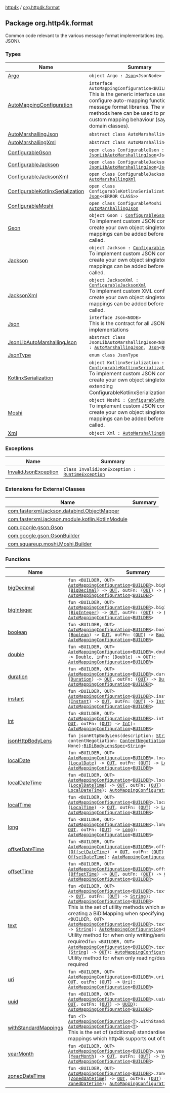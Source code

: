[http4k](../index.md) / [org.http4k.format](./index.md)

## Package org.http4k.format

Common code relevant to the various message format implementations (eg. JSON).

### Types

| Name | Summary |
|---|---|
| [Argo](-argo/index.md) | `object Argo : `[`Json`](-json/index.md)`<JsonNode>` |
| [AutoMappingConfiguration](-auto-mapping-configuration/index.md) | `interface AutoMappingConfiguration<BUILDER>`<br>This is the generic interface used to configure auto-mapping functionality for message format libraries. The various methods here can be used to provide custom mapping behaviour (say for domain classes). |
| [AutoMarshallingJson](-auto-marshalling-json/index.md) | `abstract class AutoMarshallingJson` |
| [AutoMarshallingXml](-auto-marshalling-xml/index.md) | `abstract class AutoMarshallingXml` |
| [ConfigurableGson](-configurable-gson/index.md) | `open class ConfigurableGson : `[`JsonLibAutoMarshallingJson`](-json-lib-auto-marshalling-json/index.md)`<JsonElement>` |
| [ConfigurableJackson](-configurable-jackson/index.md) | `open class ConfigurableJackson : `[`JsonLibAutoMarshallingJson`](-json-lib-auto-marshalling-json/index.md)`<`[`JsonNode`](https://fasterxml.github.io/jackson-databind/javadoc/2.10/com/fasterxml/jackson/databind/JsonNode.html)`>` |
| [ConfigurableJacksonXml](-configurable-jackson-xml/index.md) | `open class ConfigurableJacksonXml : `[`AutoMarshallingXml`](-auto-marshalling-xml/index.md) |
| [ConfigurableKotlinxSerialization](-configurable-kotlinx-serialization/index.md) | `open class ConfigurableKotlinxSerialization : `[`Json`](-json/index.md)`<<ERROR CLASS>>` |
| [ConfigurableMoshi](-configurable-moshi/index.md) | `open class ConfigurableMoshi : `[`AutoMarshallingJson`](-auto-marshalling-json/index.md) |
| [Gson](-gson.md) | `object Gson : `[`ConfigurableGson`](-configurable-gson/index.md)<br>To implement custom JSON configuration, create your own object singleton. Extra mappings can be added before done() is called. |
| [Jackson](-jackson.md) | `object Jackson : `[`ConfigurableJackson`](-configurable-jackson/index.md)<br>To implement custom JSON configuration, create your own object singleton. Extra mappings can be added before done() is called. |
| [JacksonXml](-jackson-xml.md) | `object JacksonXml : `[`ConfigurableJacksonXml`](-configurable-jackson-xml/index.md)<br>To implement custom XML configuration, create your own object singleton. Extra mappings can be added before done() is called. |
| [Json](-json/index.md) | `interface Json<NODE>`<br>This is the contract for all JSON implementations |
| [JsonLibAutoMarshallingJson](-json-lib-auto-marshalling-json/index.md) | `abstract class JsonLibAutoMarshallingJson<NODE : `[`Any`](https://kotlinlang.org/api/latest/jvm/stdlib/kotlin/-any/index.html)`> : `[`AutoMarshallingJson`](-auto-marshalling-json/index.md)`, `[`Json`](-json/index.md)`<`[`NODE`](-json-lib-auto-marshalling-json/index.md#NODE)`>` |
| [JsonType](-json-type/index.md) | `enum class JsonType` |
| [KotlinxSerialization](-kotlinx-serialization.md) | `object KotlinxSerialization : `[`ConfigurableKotlinxSerialization`](-configurable-kotlinx-serialization/index.md)<br>To implement custom JSON configuration, create your own object singleton extending ConfigurableKotlinxSerialization. |
| [Moshi](-moshi.md) | `object Moshi : `[`ConfigurableMoshi`](-configurable-moshi/index.md)<br>To implement custom JSON configuration, create your own object singleton. Extra mappings can be added before done() is called. |
| [Xml](-xml/index.md) | `object Xml : `[`AutoMarshallingXml`](-auto-marshalling-xml/index.md) |

### Exceptions

| Name | Summary |
|---|---|
| [InvalidJsonException](-invalid-json-exception/index.md) | `class InvalidJsonException : `[`RuntimeException`](https://kotlinlang.org/api/latest/jvm/stdlib/kotlin/-runtime-exception/index.html) |

### Extensions for External Classes

| Name | Summary |
|---|---|
| [com.fasterxml.jackson.databind.ObjectMapper](com.fasterxml.jackson.databind.-object-mapper/index.md) |  |
| [com.fasterxml.jackson.module.kotlin.KotlinModule](com.fasterxml.jackson.module.kotlin.-kotlin-module/index.md) |  |
| [com.google.gson.Gson](com.google.gson.-gson/index.md) |  |
| [com.google.gson.GsonBuilder](com.google.gson.-gson-builder/index.md) |  |
| [com.squareup.moshi.Moshi.Builder](com.squareup.moshi.-moshi.-builder/index.md) |  |

### Functions

| Name | Summary |
|---|---|
| [bigDecimal](big-decimal.md) | `fun <BUILDER, OUT> `[`AutoMappingConfiguration`](-auto-mapping-configuration/index.md)`<`[`BUILDER`](big-decimal.md#BUILDER)`>.bigDecimal(inFn: (`[`BigDecimal`](https://docs.oracle.com/javase/9/docs/api/java/math/BigDecimal.html)`) -> `[`OUT`](big-decimal.md#OUT)`, outFn: (`[`OUT`](big-decimal.md#OUT)`) -> `[`BigDecimal`](https://docs.oracle.com/javase/9/docs/api/java/math/BigDecimal.html)`): `[`AutoMappingConfiguration`](-auto-mapping-configuration/index.md)`<`[`BUILDER`](big-decimal.md#BUILDER)`>` |
| [bigInteger](big-integer.md) | `fun <BUILDER, OUT> `[`AutoMappingConfiguration`](-auto-mapping-configuration/index.md)`<`[`BUILDER`](big-integer.md#BUILDER)`>.bigInteger(inFn: (`[`BigInteger`](https://docs.oracle.com/javase/9/docs/api/java/math/BigInteger.html)`) -> `[`OUT`](big-integer.md#OUT)`, outFn: (`[`OUT`](big-integer.md#OUT)`) -> `[`BigInteger`](https://docs.oracle.com/javase/9/docs/api/java/math/BigInteger.html)`): `[`AutoMappingConfiguration`](-auto-mapping-configuration/index.md)`<`[`BUILDER`](big-integer.md#BUILDER)`>` |
| [boolean](boolean.md) | `fun <BUILDER, OUT> `[`AutoMappingConfiguration`](-auto-mapping-configuration/index.md)`<`[`BUILDER`](boolean.md#BUILDER)`>.boolean(inFn: (`[`Boolean`](https://kotlinlang.org/api/latest/jvm/stdlib/kotlin/-boolean/index.html)`) -> `[`OUT`](boolean.md#OUT)`, outFn: (`[`OUT`](boolean.md#OUT)`) -> `[`Boolean`](https://kotlinlang.org/api/latest/jvm/stdlib/kotlin/-boolean/index.html)`): `[`AutoMappingConfiguration`](-auto-mapping-configuration/index.md)`<`[`BUILDER`](boolean.md#BUILDER)`>` |
| [double](double.md) | `fun <BUILDER, OUT> `[`AutoMappingConfiguration`](-auto-mapping-configuration/index.md)`<`[`BUILDER`](double.md#BUILDER)`>.double(outFn: (`[`OUT`](double.md#OUT)`) -> `[`Double`](https://kotlinlang.org/api/latest/jvm/stdlib/kotlin/-double/index.html)`, inFn: (`[`Double`](https://kotlinlang.org/api/latest/jvm/stdlib/kotlin/-double/index.html)`) -> `[`OUT`](double.md#OUT)`): `[`AutoMappingConfiguration`](-auto-mapping-configuration/index.md)`<`[`BUILDER`](double.md#BUILDER)`>` |
| [duration](duration.md) | `fun <BUILDER, OUT> `[`AutoMappingConfiguration`](-auto-mapping-configuration/index.md)`<`[`BUILDER`](duration.md#BUILDER)`>.duration(inFn: (`[`Duration`](https://docs.oracle.com/javase/9/docs/api/java/time/Duration.html)`) -> `[`OUT`](duration.md#OUT)`, outFn: (`[`OUT`](duration.md#OUT)`) -> `[`Duration`](https://docs.oracle.com/javase/9/docs/api/java/time/Duration.html)`): `[`AutoMappingConfiguration`](-auto-mapping-configuration/index.md)`<`[`BUILDER`](duration.md#BUILDER)`>` |
| [instant](instant.md) | `fun <BUILDER, OUT> `[`AutoMappingConfiguration`](-auto-mapping-configuration/index.md)`<`[`BUILDER`](instant.md#BUILDER)`>.instant(inFn: (`[`Instant`](https://docs.oracle.com/javase/9/docs/api/java/time/Instant.html)`) -> `[`OUT`](instant.md#OUT)`, outFn: (`[`OUT`](instant.md#OUT)`) -> `[`Instant`](https://docs.oracle.com/javase/9/docs/api/java/time/Instant.html)`): `[`AutoMappingConfiguration`](-auto-mapping-configuration/index.md)`<`[`BUILDER`](instant.md#BUILDER)`>` |
| [int](int.md) | `fun <BUILDER, OUT> `[`AutoMappingConfiguration`](-auto-mapping-configuration/index.md)`<`[`BUILDER`](int.md#BUILDER)`>.int(inFn: (`[`Int`](https://kotlinlang.org/api/latest/jvm/stdlib/kotlin/-int/index.html)`) -> `[`OUT`](int.md#OUT)`, outFn: (`[`OUT`](int.md#OUT)`) -> `[`Int`](https://kotlinlang.org/api/latest/jvm/stdlib/kotlin/-int/index.html)`): `[`AutoMappingConfiguration`](-auto-mapping-configuration/index.md)`<`[`BUILDER`](int.md#BUILDER)`>` |
| [jsonHttpBodyLens](json-http-body-lens.md) | `fun jsonHttpBodyLens(description: `[`String`](https://kotlinlang.org/api/latest/jvm/stdlib/kotlin/-string/index.html)`? = null, contentNegotiation: `[`ContentNegotiation`](../org.http4k.lens/-content-negotiation/index.md)` = None): `[`BiDiBodyLensSpec`](../org.http4k.lens/-bi-di-body-lens-spec/index.md)`<`[`String`](https://kotlinlang.org/api/latest/jvm/stdlib/kotlin/-string/index.html)`>` |
| [localDate](local-date.md) | `fun <BUILDER, OUT> `[`AutoMappingConfiguration`](-auto-mapping-configuration/index.md)`<`[`BUILDER`](local-date.md#BUILDER)`>.localDate(inFn: (`[`LocalDate`](https://docs.oracle.com/javase/9/docs/api/java/time/LocalDate.html)`) -> `[`OUT`](local-date.md#OUT)`, outFn: (`[`OUT`](local-date.md#OUT)`) -> `[`LocalDate`](https://docs.oracle.com/javase/9/docs/api/java/time/LocalDate.html)`): `[`AutoMappingConfiguration`](-auto-mapping-configuration/index.md)`<`[`BUILDER`](local-date.md#BUILDER)`>` |
| [localDateTime](local-date-time.md) | `fun <BUILDER, OUT> `[`AutoMappingConfiguration`](-auto-mapping-configuration/index.md)`<`[`BUILDER`](local-date-time.md#BUILDER)`>.localDateTime(inFn: (`[`LocalDateTime`](https://docs.oracle.com/javase/9/docs/api/java/time/LocalDateTime.html)`) -> `[`OUT`](local-date-time.md#OUT)`, outFn: (`[`OUT`](local-date-time.md#OUT)`) -> `[`LocalDateTime`](https://docs.oracle.com/javase/9/docs/api/java/time/LocalDateTime.html)`): `[`AutoMappingConfiguration`](-auto-mapping-configuration/index.md)`<`[`BUILDER`](local-date-time.md#BUILDER)`>` |
| [localTime](local-time.md) | `fun <BUILDER, OUT> `[`AutoMappingConfiguration`](-auto-mapping-configuration/index.md)`<`[`BUILDER`](local-time.md#BUILDER)`>.localTime(inFn: (`[`LocalTime`](https://docs.oracle.com/javase/9/docs/api/java/time/LocalTime.html)`) -> `[`OUT`](local-time.md#OUT)`, outFn: (`[`OUT`](local-time.md#OUT)`) -> `[`LocalTime`](https://docs.oracle.com/javase/9/docs/api/java/time/LocalTime.html)`): `[`AutoMappingConfiguration`](-auto-mapping-configuration/index.md)`<`[`BUILDER`](local-time.md#BUILDER)`>` |
| [long](long.md) | `fun <BUILDER, OUT> `[`AutoMappingConfiguration`](-auto-mapping-configuration/index.md)`<`[`BUILDER`](long.md#BUILDER)`>.long(inFn: (`[`Long`](https://kotlinlang.org/api/latest/jvm/stdlib/kotlin/-long/index.html)`) -> `[`OUT`](long.md#OUT)`, outFn: (`[`OUT`](long.md#OUT)`) -> `[`Long`](https://kotlinlang.org/api/latest/jvm/stdlib/kotlin/-long/index.html)`): `[`AutoMappingConfiguration`](-auto-mapping-configuration/index.md)`<`[`BUILDER`](long.md#BUILDER)`>` |
| [offsetDateTime](offset-date-time.md) | `fun <BUILDER, OUT> `[`AutoMappingConfiguration`](-auto-mapping-configuration/index.md)`<`[`BUILDER`](offset-date-time.md#BUILDER)`>.offsetDateTime(inFn: (`[`OffsetDateTime`](https://docs.oracle.com/javase/9/docs/api/java/time/OffsetDateTime.html)`) -> `[`OUT`](offset-date-time.md#OUT)`, outFn: (`[`OUT`](offset-date-time.md#OUT)`) -> `[`OffsetDateTime`](https://docs.oracle.com/javase/9/docs/api/java/time/OffsetDateTime.html)`): `[`AutoMappingConfiguration`](-auto-mapping-configuration/index.md)`<`[`BUILDER`](offset-date-time.md#BUILDER)`>` |
| [offsetTime](offset-time.md) | `fun <BUILDER, OUT> `[`AutoMappingConfiguration`](-auto-mapping-configuration/index.md)`<`[`BUILDER`](offset-time.md#BUILDER)`>.offsetTime(inFn: (`[`OffsetTime`](https://docs.oracle.com/javase/9/docs/api/java/time/OffsetTime.html)`) -> `[`OUT`](offset-time.md#OUT)`, outFn: (`[`OUT`](offset-time.md#OUT)`) -> `[`OffsetTime`](https://docs.oracle.com/javase/9/docs/api/java/time/OffsetTime.html)`): `[`AutoMappingConfiguration`](-auto-mapping-configuration/index.md)`<`[`BUILDER`](offset-time.md#BUILDER)`>` |
| [text](text.md) | `fun <BUILDER, OUT> `[`AutoMappingConfiguration`](-auto-mapping-configuration/index.md)`<`[`BUILDER`](text.md#BUILDER)`>.text(inFn: (`[`String`](https://kotlinlang.org/api/latest/jvm/stdlib/kotlin/-string/index.html)`) -> `[`OUT`](text.md#OUT)`, outFn: (`[`OUT`](text.md#OUT)`) -> `[`String`](https://kotlinlang.org/api/latest/jvm/stdlib/kotlin/-string/index.html)`): `[`AutoMappingConfiguration`](-auto-mapping-configuration/index.md)`<`[`BUILDER`](text.md#BUILDER)`>`<br>This is the set of utility methods which avoid the noise of creating a BiDiMapping when specifying mappings.`fun <BUILDER, OUT> `[`AutoMappingConfiguration`](-auto-mapping-configuration/index.md)`<`[`BUILDER`](text.md#BUILDER)`>.text(mapping: (`[`OUT`](text.md#OUT)`) -> `[`String`](https://kotlinlang.org/api/latest/jvm/stdlib/kotlin/-string/index.html)`): `[`AutoMappingConfiguration`](-auto-mapping-configuration/index.md)`<`[`BUILDER`](text.md#BUILDER)`>`<br>Utility method for when only writing/serialization is required`fun <BUILDER, OUT> `[`AutoMappingConfiguration`](-auto-mapping-configuration/index.md)`<`[`BUILDER`](text.md#BUILDER)`>.text(mapping: (`[`String`](https://kotlinlang.org/api/latest/jvm/stdlib/kotlin/-string/index.html)`) -> `[`OUT`](text.md#OUT)`): `[`AutoMappingConfiguration`](-auto-mapping-configuration/index.md)`<`[`BUILDER`](text.md#BUILDER)`>`<br>Utility method for when only reading/deserialization is required |
| [uri](uri.md) | `fun <BUILDER, OUT> `[`AutoMappingConfiguration`](-auto-mapping-configuration/index.md)`<`[`BUILDER`](uri.md#BUILDER)`>.uri(inFn: (`[`Uri`](../org.http4k.core/-uri/index.md)`) -> `[`OUT`](uri.md#OUT)`, outFn: (`[`OUT`](uri.md#OUT)`) -> `[`Uri`](../org.http4k.core/-uri/index.md)`): `[`AutoMappingConfiguration`](-auto-mapping-configuration/index.md)`<`[`BUILDER`](uri.md#BUILDER)`>` |
| [uuid](uuid.md) | `fun <BUILDER, OUT> `[`AutoMappingConfiguration`](-auto-mapping-configuration/index.md)`<`[`BUILDER`](uuid.md#BUILDER)`>.uuid(inFn: (`[`UUID`](https://docs.oracle.com/javase/9/docs/api/java/util/UUID.html)`) -> `[`OUT`](uuid.md#OUT)`, outFn: (`[`OUT`](uuid.md#OUT)`) -> `[`UUID`](https://docs.oracle.com/javase/9/docs/api/java/util/UUID.html)`): `[`AutoMappingConfiguration`](-auto-mapping-configuration/index.md)`<`[`BUILDER`](uuid.md#BUILDER)`>` |
| [withStandardMappings](with-standard-mappings.md) | `fun <T> `[`AutoMappingConfiguration`](-auto-mapping-configuration/index.md)`<`[`T`](with-standard-mappings.md#T)`>.withStandardMappings(): `[`AutoMappingConfiguration`](-auto-mapping-configuration/index.md)`<`[`T`](with-standard-mappings.md#T)`>`<br>This is the set of (additional) standardised string &lt;-&gt; type mappings which http4k supports out of the box. |
| [yearMonth](year-month.md) | `fun <BUILDER, OUT> `[`AutoMappingConfiguration`](-auto-mapping-configuration/index.md)`<`[`BUILDER`](year-month.md#BUILDER)`>.yearMonth(inFn: (`[`YearMonth`](https://docs.oracle.com/javase/9/docs/api/java/time/YearMonth.html)`) -> `[`OUT`](year-month.md#OUT)`, outFn: (`[`OUT`](year-month.md#OUT)`) -> `[`YearMonth`](https://docs.oracle.com/javase/9/docs/api/java/time/YearMonth.html)`): `[`AutoMappingConfiguration`](-auto-mapping-configuration/index.md)`<`[`BUILDER`](year-month.md#BUILDER)`>` |
| [zonedDateTime](zoned-date-time.md) | `fun <BUILDER, OUT> `[`AutoMappingConfiguration`](-auto-mapping-configuration/index.md)`<`[`BUILDER`](zoned-date-time.md#BUILDER)`>.zonedDateTime(inFn: (`[`ZonedDateTime`](https://docs.oracle.com/javase/9/docs/api/java/time/ZonedDateTime.html)`) -> `[`OUT`](zoned-date-time.md#OUT)`, outFn: (`[`OUT`](zoned-date-time.md#OUT)`) -> `[`ZonedDateTime`](https://docs.oracle.com/javase/9/docs/api/java/time/ZonedDateTime.html)`): `[`AutoMappingConfiguration`](-auto-mapping-configuration/index.md)`<`[`BUILDER`](zoned-date-time.md#BUILDER)`>` |
